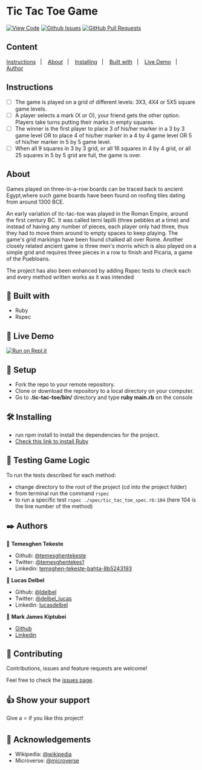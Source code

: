 # Tic Tac Toe Game

[![View Code](https://img.shields.io/badge/View%20-Code-green)]()
[![Github Issues](https://img.shields.io/badge/GitHub-Issues-orange)]()
[![GitHub Pull Requests](https://img.shields.io/badge/GitHub-Pull%20Requests-blue)]()

## Content

<a text-align="center" href="#instructions">Instructions</a>&nbsp;&nbsp;&nbsp;|&nbsp;&nbsp;&nbsp;
<a text-align="center" href="#about">About</a>&nbsp;&nbsp;&nbsp;|&nbsp;&nbsp;&nbsp;
<a href="#ins">Installing</a>&nbsp;&nbsp;&nbsp;|&nbsp;&nbsp;&nbsp;
<a href="#with">Built with</a>&nbsp;&nbsp;&nbsp;|&nbsp;&nbsp;&nbsp;
<a href="#ldl">Live Demo</a>&nbsp;&nbsp;&nbsp;|&nbsp;&nbsp;&nbsp;
<a href="#author">Author</a>

## Instructions <a name = "instructions"></a>

- [ ] The game is played on a grid of different levels: 3X3, 4X4 or 5X5 square game levels.
- [ ] A player selects a mark (X or O), your friend gets the other option. Players take turns putting their marks in empty squares.
- [ ] The winner is the first player to place 3 of his/her marker in a 3 by 3 game level OR to place 4 of his/her marker in a 4 by 4 game level OR 5 of his/her marker in 5 by 5 game level.
- [ ] When all 9 squares in 3 by 3 grid, or all 16 squares in 4 by 4 grid, or all 25 squares in 5 by 5 grid are full, the game is over.

## About <a name = "about"></a>

Games played on three-in-a-row boards can be traced back to ancient Egypt,where such game boards have been found on roofing tiles dating from around 1300 BCE.

An early variation of tic-tac-toe was played in the Roman Empire, around the first century BC. It was called terni lapilli (three pebbles at a time) and instead of having any number of pieces, each player only had three, thus they had to move them around to empty spaces to keep playing. The game's grid markings have been found chalked all over Rome. Another closely related ancient game is three men's morris which is also played on a simple grid and requires three pieces in a row to finish and Picaria, a game of the Puebloans.

The project has also been enhanced by adding Rspec tests to check each and every method written works as it was intended

## 🔧 Built with<a name = "with"></a>

- Ruby
- Rspec


## 🔴 Live Demo <a name = "ldl"></a>

[![Run on Repl.it](https://repl.it/badge/github/temesghen/tic-tac-toe-1#.replit)](https://repl.it/@temesghen/tic-tac-toe-1#.replit)

## 🔨 Setup

- Fork the repo to your remote repository.
- Clone or download the repository to a local directory on your computer.
- Go to **.tic-tac-toe/bin/** directory and type **ruby main.rb** on the console

## 🛠 Installing <a name = "ins"></a>

- run npm install to install the dependencies for the project.
- [Check this link to install Ruby](https://www.ruby-lang.org/en/documentation/installation/#package-management-systems)

## 🔨 Testing Game Logic

To run the tests described for each method:
- change directory to the root of the project (cd into the project folder)
- from terminal run the command `rspec`
- to run a specific test `rspec ./spec/tic_tac_toe_spec.rb:104` (here 104 is the line number of the method)

## ✒️  Authors <a name = "author"></a>

👤 **Temesghen Tekeste**

- Github: [@temesghentekeste](https://github.com/temesghentekeste)
- Twitter: [@temesghentekes1](https://twitter.com/temesghentekes1)
- Linkedin: [temsghen-tekeste-bahta-8b5243193](https://www.linkedin.com/in/temesghen-tekeste-bahta-8b5243193/)

👤 **Lucas Delbel**

- Github: [@ldelbel](https://github.com/ldelbel)
- Twitter: [@delbel_lucas](https://twitter.com/delbel_lucas)
- Linkedin: [lucasdelbel](https://www.linkedin.com/in/lucasdelbel/)

👤 **Mark James Kiptubei**

- [Github](https://github.com/kiptubei)
- [Linkedin](https://www.linkedin.com/in/mark-james-k-aa875829/)



## 🤝 Contributing

Contributions, issues and feature requests are welcome!

Feel free to check the [issues page]().


## 👍 Show your support

Give a ⭐️ if you like this project!

## :clap: Acknowledgements

- Wikipedia: [@wikipedia](https://en.wikipedia.org/wiki/Tic-tac-toe)
- Microverse: [@microverse](https://www.microverse.org/)
